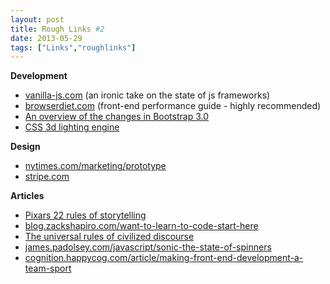 ```yaml
---
layout: post
title: Rough Links #2
date: 2013-05-29
tags: ["Links","roughlinks"]
---
```


**Development**

*   [vanilla-js.com](http://vanilla-js.com/) (an ironic take on the state of js frameworks)
*   [browserdiet.com](http://browserdiet.com/) (front-end performance guide - highly recommended)
*   [An overview of the changes in Bootstrap 3.0](https://github.com/twitter/bootstrap/pull/6342)
*   [CSS 3d lighting engine](http://photon.attasi.com/)

**Design**

*   [nytimes.com/marketing/prototype](http://www.nytimes.com/marketing/prototype/)
*   [stripe.com](https://stripe.com/)

**Articles**

*   [Pixars 22 rules of storytelling](http://aerogrammestudio.com/2013/03/07/pixars-22-rules-of-storytelling/)
*   [blog.zackshapiro.com/want-to-learn-to-code-start-here](http://blog.zackshapiro.com/want-to-learn-to-code-start-here)
*   [The universal rules of civilized discourse](http://blog.discourse.org/2013/03/the-universal-rules-of-civilized-discourse/)
*   [james.padolsey.com/javascript/sonic-the-state-of-spinners](http://james.padolsey.com/javascript/sonic-the-state-of-spinners/)
*   [cognition.happycog.com/article/making-front-end-development-a-team-sport](http://cognition.happycog.com/article/making-front-end-development-a-team-sport)